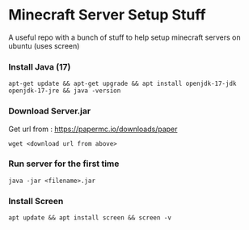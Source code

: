 # Minecraft Server Setup Stuff

A useful repo with a bunch of stuff to help setup minecraft servers on ubuntu (uses screen)

### Install Java (17)

```
apt-get update && apt-get upgrade && apt install openjdk-17-jdk openjdk-17-jre && java -version
```

### Download Server.jar

Get url from : https://papermc.io/downloads/paper

```
wget <download url from above>
```

### Run server for the first time

```
java -jar <filename>.jar
```

### Install Screen

```
apt update && apt install screen && screen -v
```
